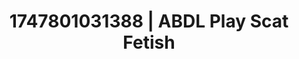 ---
categories:
- Erotic surprise
- Anal play
- Footjob
- Office affair
- Erotic duality
image: /assets/images/1747801031388.jpg
layout: post
seo:
  description: Featured content with sensual ABDL Play, Scat Fetish. HD images available.
  keywords: ABDL Play, Scat Fetish
  og_image: /assets/images/1747801031388.jpg
  schema_type: VisualArtwork
tags:
- ABDL Play
- '#1747801031388'
- Scat Fetish
title: 1747801031388 | ABDL Play Scat Fetish
---